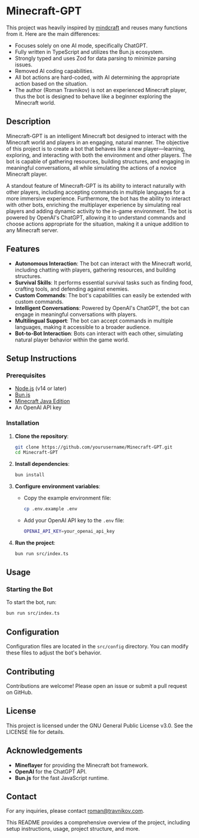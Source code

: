 # Minecraft-GPT

This project was heavily inspired by [mindcraft](https://github.com/kolbytn/mindcraft) and reuses many functions from it. Here are the main differences:

- Focuses solely on one AI mode, specifically ChatGPT.
- Fully written in TypeScript and utilizes the Bun.js ecosystem.
- Strongly typed and uses Zod for data parsing to minimize parsing issues.
- Removed AI coding capabilities.
- All bot actions are hard-coded, with AI determining the appropriate action based on the situation.
- The author (Roman Travnikov) is not an experienced Minecraft player, thus the bot is designed to behave like a beginner exploring the Minecraft world.

## Description

Minecraft-GPT is an intelligent Minecraft bot designed to interact with the Minecraft world and players in an engaging, natural manner. The objective of this project is to create a bot that behaves like a new player—learning, exploring, and interacting with both the environment and other players. The bot is capable of gathering resources, building structures, and engaging in meaningful conversations, all while simulating the actions of a novice Minecraft player.

A standout feature of Minecraft-GPT is its ability to interact naturally with other players, including accepting commands in multiple languages for a more immersive experience. Furthermore, the bot has the ability to interact with other bots, enriching the multiplayer experience by simulating real players and adding dynamic activity to the in-game environment. The bot is powered by OpenAI's ChatGPT, allowing it to understand commands and choose actions appropriate for the situation, making it a unique addition to any Minecraft server.

## Features

- **Autonomous Interaction**: The bot can interact with the Minecraft world, including chatting with players, gathering resources, and building structures.
- **Survival Skills**: It performs essential survival tasks such as finding food, crafting tools, and defending against enemies.
- **Custom Commands**: The bot's capabilities can easily be extended with custom commands.
- **Intelligent Conversations**: Powered by OpenAI's ChatGPT, the bot can engage in meaningful conversations with players.
- **Multilingual Support**: The bot can accept commands in multiple languages, making it accessible to a broader audience.
- **Bot-to-Bot Interaction**: Bots can interact with each other, simulating natural player behavior within the game world.

## Setup Instructions

### Prerequisites

- [Node.js](https://nodejs.org/) (v14 or later)
- [Bun.js](https://bun.sh/)
- [Minecraft Java Edition](https://www.minecraft.net/en-us/store/minecraft-java-edition)
- An OpenAI API key

### Installation

1. **Clone the repository**:

    ```sh
    git clone https://github.com/yourusername/Minecraft-GPT.git
    cd Minecraft-GPT
    ```

2. **Install dependencies**:

    ```sh
    bun install
    ```

3. **Configure environment variables**:
    - Copy the example environment file:

        ```sh
        cp .env.example .env
        ```

    - Add your OpenAI API key to the `.env` file:

        ```sh
        OPENAI_API_KEY=your_openai_api_key
        ```

4. **Run the project**:

    ```sh
    bun run src/index.ts
    ```

## Usage

### Starting the Bot

To start the bot, run:

```sh
bun run src/index.ts
```

## Configuration

Configuration files are located in the `src/config` directory. You can modify these files to adjust the bot's behavior.


## Contributing

Contributions are welcome! Please open an issue or submit a pull request on GitHub.

## License

This project is licensed under the GNU General Public License v3.0. See the LICENSE file for details.

## Acknowledgements

- **Mineflayer** for providing the Minecraft bot framework.
- **OpenAI** for the ChatGPT API.
- **Bun.js** for the fast JavaScript runtime.

## Contact

For any inquiries, please contact [roman@travnikov.com](mailto:roman@travnikov.com).

This README provides a comprehensive overview of the project, including setup instructions, usage, project structure, and more.
